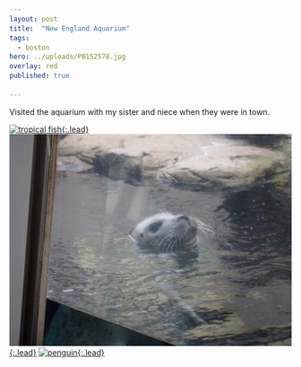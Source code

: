 ```yaml
---
layout: post
title:  "New England Aquarium"
tags:
  - boston
hero: ../uploads/PB152578.jpg
overlay: red
published: true

---
```


Visited the aquarium with my sister and niece when they were in town.

[![tropical fish](../uploads/PB152578.jpg){:.lead}](../uploads/PB152578.jpg)
[![harbor seal](../uploads/PB152564.jpg){:.lead}](../uploads/PB152564.jpg)
[![penguin](../uploads/PB152574.jpg){:.lead}](../uploads/PB152574.jpg)